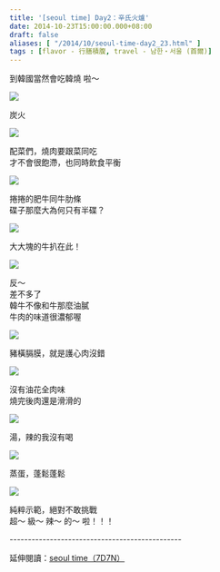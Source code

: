 ```yaml
---
title: '[seoul time] Day2：辛氏火爐'
date: 2014-10-23T15:00:00.000+08:00
draft: false
aliases: [ "/2014/10/seoul-time-day2_23.html" ]
tags : [flavor - 行膳積腹, travel - 남한・서울 (首爾)]
---
```


到韓國當然會吃韓燒 啦～  

![](/images/seoul2f1.jpg)

炭火  

![](/images/seoul2f2.jpg)

配菜們，燒肉要跟菜同吃  
才不會很飽滯，也同時飲食平衡  

![](/images/seoul2f3.jpg)

捲捲的肥牛同牛肋條  
碟子那麼大為何只有半碟？  

![](/images/seoul2f4.jpg)

大大塊的牛扒在此！  

![](/images/seoul2f5.jpg)

反～  
差不多了  
韓牛不像和牛那麼油膩  
牛肉的味道很濃郁喔  

![](/images/seoul2f6.jpg)

豬橫膈膜，就是護心肉沒錯  

![](/images/seoul2f.jpg)

沒有油花全肉味  
燒完後肉還是滑滑的  

![](/images/seoul2f7.jpg)

湯，辣的我沒有喝  

![](/images/seoul2f8.jpg)

蒸蛋，蓬鬆蓬鬆  

![](/images/seoul2f9.jpg)

純粹示範，絕對不敢挑戰  
超～ 級～ 辣～ 的～ 啦！！！  
  
\-----------------------------------------------  
  
延伸閱讀：[seoul time（7D7N）](https://hidie.net/seoul7d7n/)
